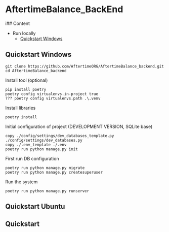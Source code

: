 # AftertimeBalance_BackEnd

i## Content
* Run locally
  * [Quickstart Windows]()


## Quickstart Windows

```commandline
git clone https://github.com/AftertimeORG/AftertimeBalance_backend.git
cd AftertimeBalance_backend
```

Install tool (optional)
```commandline
pip install poetry
poetry config virtualenvs.in-project true
??? poetry config virtualenvs.path .\.venv
```

Install libraries
```commandline
poetry install
```

Initial configuration of project (DEVELOPMENT VERSION, SQLite base)
```commandline
copy ./config/settings/dev_databases_template.py ./config/settings/dev_databases.py
copy ./.env_template ./.env
poetry run python manage.py init
```

First run DB configuration
```commandline
poetry run python manage.py migrate
poetry run python manage.py createsuperuser
```

Run the system
```commandline
poetry run python manage.py runserver
```


## Quickstart Ubuntu




## Quickstart


